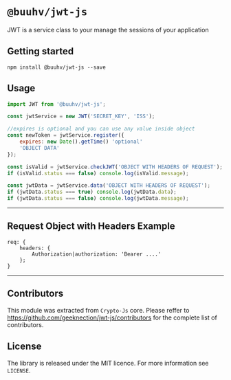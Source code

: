 # `@buuhv/jwt-js`

JWT is a service class to your manage the sessions of your application


## Getting started

`npm install @buuhv/jwt-js --save`

## Usage

```javascript
import JWT from '@buuhv/jwt-js';

const jwtService = new JWT('SECRET_KEY', 'ISS');

//expires is optional and you can use any value inside object
const newToken = jwtService.register({
    expires: new Date().getTime() 'optional'
    'OBJECT DATA'
});

const isValid = jwtService.checkJWT('OBJECT WITH HEADERS OF REQUEST');
if (isValid.status === false) console.log(isValid.message);

const jwtData = jwtService.data('OBJECT WITH HEADERS OF REQUEST');
if (jwtData.status === true) console.log(jwtData.data);
if (jwtData.status === false) console.log(jwtData.message);

```
---

## Request Object with Headers Example

```
req: {
    headers: {
        Authorization|authorization: 'Bearer ....'
    };
}
```

---

## Contributors

This module was extracted from `Crypto-Js` core. Please reffer to https://github.com/geeknection/jwt-js/contributors for the complete list of contributors.

## License
The library is released under the MIT licence. For more information see `LICENSE`.